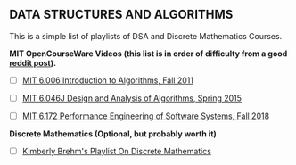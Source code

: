 ## DATA STRUCTURES AND ALGORITHMS

This is a simple list of playlists of DSA and Discrete Mathematics Courses.

**MIT OpenCourseWare Videos (this list is in order of difficulty from a good
[reddit post](https://redlib.kylrth.com/r/learnprogramming/comments/iimqjw/self_learners_how_did_you_learn_algorithms/)).**

- [ ] [MIT 6.006 Introduction to Algorithms, Fall 2011](https://yewtu.be/playlist?list=PLUl4u3cNGP61Oq3tWYp6V_F-5jb5L2iHb)

- [ ] [MIT 6.046J Design and Analysis of Algorithms, Spring 2015](https://yewtu.be/playlist?list=PLUl4u3cNGP6317WaSNfmCvGym2ucw3oGp)

- [ ] [MIT 6.172 Performance Engineering of Software Systems, Fall 2018](https://yewtu.be/playlist?list=PLUl4u3cNGP63VIBQVWguXxZZi0566y7Wf)

**Discrete Mathematics (Optional, but probably worth it)**

- [ ] [Kimberly Brehm's Playlist On Discrete Mathematics](https://yewtu.be/playlist?list=PLl-gb0E4MII28GykmtuBXNUNoej-vY5Rz)
